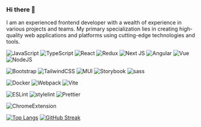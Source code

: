 ### Hi there 👋
I am an experienced frontend developer with a wealth of experience in various projects and teams. My primary specialization lies in creating high-quality web applications and platforms using cutting-edge technologies and tools.

![JavaScript](https://img.shields.io/badge/JavaScript-F7DF1E?logo=javascript&logoColor=black)
![TypeScript](https://img.shields.io/badge/TypeSctipt-316192?logo=typescript&logoColor=white)
![React](https://img.shields.io/badge/react-%2320232a.svg?logo=react&logoColor=%2361DAFB)
![Redux](https://img.shields.io/badge/redux-%23593d88.svg?logo=redux&logoColor=white)
![Next JS](https://img.shields.io/badge/Next-black?logo=next.js&logoColor=white)
![Angular](https://img.shields.io/badge/Angular-%23DD0031.svg?logo=angular&logoColor=white)
![Vue](https://img.shields.io/badge/Vue-%234FC08D.svg?logo=vue.js&logoColor=white)
![NodeJS](https://img.shields.io/badge/node.js-6DA55F?logo=node.js&logoColor=white)

![Bootstrap](https://img.shields.io/badge/bootstrap-%237952B3.svg?logo=bootstrap&logoColor=white)
![TailwindCSS](https://img.shields.io/badge/tailwindcss-%2338B2AC.svg?logo=tailwind-css&logoColor=white)
![MUI](https://img.shields.io/badge/MUI-%230081CB.svg?logo=mui&logoColor=white)
![Storybook](https://img.shields.io/badge/Storybook-%23FF4785.svg?logo=storybook&logoColor=white)
![sass](https://img.shields.io/badge/Sass-%23CC6699.svg?logo=sass&logoColor=white)

![Docker](https://img.shields.io/badge/Docker-316192?logo=docker&logoColor=white)
![Webpack](https://img.shields.io/badge/webpack-%238DD6F9.svg?logo=webpack&logoColor=black)
![Vite](https://img.shields.io/badge/vite-%23646CFF.svg?logo=vite&logoColor=white)

![ESLint](https://img.shields.io/badge/ESLint-%234B32C3.svg?logo=eslint&logoColor=white)
![stylelint](https://img.shields.io/badge/stylelint-%23263238.svg?logo=stylelint&logoColor=white)
![Prettier](https://img.shields.io/badge/Prettier-%23F7B93E.svg?logo=prettier&logoColor=white)

![ChromeExtension](https://img.shields.io/badge/Chrome_Extension-%234285F4.svg?logo=googlechrome&logoColor=white)

[![Top Langs](https://github-readme-stats.vercel.app/api/top-langs/?username=atsybulskiy&layout=compact&theme=vision-friendly-dark)](https://github.com/anuraghazra/github-readme-stats)
[![GitHub Streak](https://streak-stats.demolab.com?user=atsybulskiy&theme=transparent&hide_border=true&mode=weekly&fire=FF2222&dates=2C68F6&currStreakLabel=2C68F6&currStreakNum=2C68F6)](https://git.io/streak-stats)
